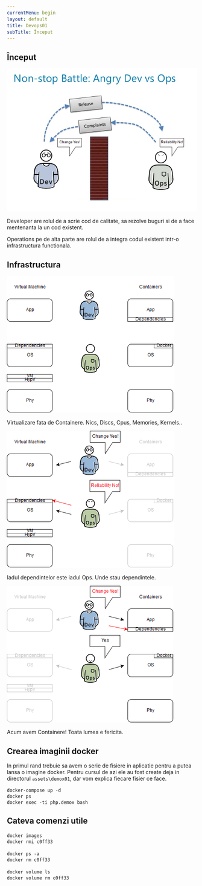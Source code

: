 ```yaml
---
currentMenu: begin
layout: default
title: Devops01
subTitle: Început
---
```

## Început

![Battle](https://raw.githubusercontent.com/c4xp/Devops01/master/assets/battle.png)

Developer are rolul de a scrie cod de calitate, sa rezolve buguri si de a face mentenanta la un cod existent.

Operations pe de alta parte are rolul de a integra codul existent intr-o infrastructura functionala.

## Infrastructura

![Virtualizare](https://raw.githubusercontent.com/c4xp/Devops01/master/assets/vmcnt00.png)

Virtualizare fata de Containere.
Nics, Discs, Cpus, Memories, Kernels..

![DevOps](https://raw.githubusercontent.com/c4xp/Devops01/master/assets/vmcnt01.png)

Iadul dependintelor este iadul Ops.
Unde stau dependintele.

![DevOps](https://raw.githubusercontent.com/c4xp/Devops01/master/assets/vmcnt02.png)

Acum avem Containere!
Toata lumea e fericita.

## Crearea imaginii docker

In primul rand trebuie sa avem o serie de fisiere in aplicatie pentru a putea lansa o imagine docker.
Pentru cursul de azi ele au fost create deja in directorul `assets\demox01`, dar vom explica fiecare fisier ce face.

```
docker-compose up -d
docker ps
docker exec -ti php.demox bash
```

## Cateva comenzi utile

```
docker images
docker rmi c0ff33

docker ps -a
docker rm c0ff33

docker volume ls
docker volume rm c0ff33
```